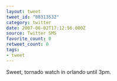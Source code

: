 ```yaml
---
layout: tweet
tweet_id: "88313532"
category: twitter
date: 2007-06-02T17:12:56.000Z
source: Twitter SMS
favorite_count: 0
retweet_count: 0
tags:
- tweet
---
```


Sweet, tornado watch in orlando until 3pm.
